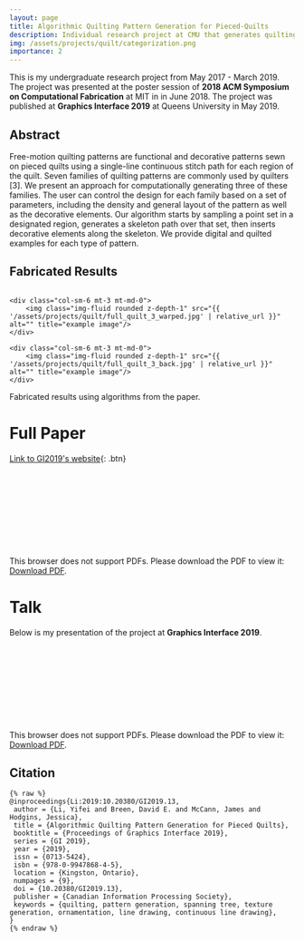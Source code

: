 ```yaml
---
layout: page
title: Algorithmic Quilting Pattern Generation for Pieced-Quilts
description: Individual research project at CMU that generates quilting patterns, 2017-2019
img: /assets/projects/quilt/categorization.png
importance: 2
---
```


This is my undergraduate research project from May 2017 - March 2019. The project was presented at the poster session of **2018 ACM Symposium on Computational Fabrication** at MIT in in June 2018. The project was published at **Graphics Interface 2019** at Queens University in May 2019.

## Abstract
Free-motion quilting patterns are functional and decorative patterns
sewn on pieced quilts using a single-line continuous stitch path
for each region of the quilt. Seven families of quilting patterns
are commonly used by quilters [3]. We present an approach for
computationally generating three of these families. The user can
control the design for each family based on a set of parameters,
including the density and general layout of the pattern as well as the
decorative elements. Our algorithm starts by sampling a point set
in a designated region, generates a skeleton path over that set, then
inserts decorative elements along the skeleton. We provide digital
and quilted examples for each type of pattern.


## Fabricated Results
<div class="row justify-content-sm-center">
    <div class="col-sm-6 mt-3 mt-md-0">
        <img class="img-fluid rounded z-depth-1" src="{{ '/assets/projects/quilt/full_quilt_1_warped.jpg' | relative_url }}" alt="" title="example image"/>
    </div>
    <div class="col-sm-6 mt-3 mt-md-0">
        <img class="img-fluid rounded z-depth-1" src="{{ '/assets/projects/quilt/full_quilt_2_warped.jpg' | relative_url }}" alt="" title="example image"/>
    </div>

    <div class="col-sm-6 mt-3 mt-md-0">
        <img class="img-fluid rounded z-depth-1" src="{{ '/assets/projects/quilt/full_quilt_3_warped.jpg' | relative_url }}" alt="" title="example image"/>
    </div>

    <div class="col-sm-6 mt-3 mt-md-0">
        <img class="img-fluid rounded z-depth-1" src="{{ '/assets/projects/quilt/full_quilt_3_back.jpg' | relative_url }}" alt="" title="example image"/>
    </div>
</div>
<div class="caption">
    Fabricated results using algorithms from the paper.
</div>


# Full Paper
[Link to GI2019's website](http://graphicsinterface.org/proceedings/gi2019/gi2019-13/){: .btn}
<object data="https://omegaiota.github.io/assets/pdf/gi2019-13.pdf" type="application/pdf" width="300px" height="300px">
  <embed src="https://omegaiota.github.io/assets/pdf/gi2019-13.pdf">
  <p>This browser does not support PDFs. Please download the PDF to view it: <a href="https://omegaiota.github.io/assets/pdf/gi2019-13.pdf">Download PDF</a>.</p>
  </embed>
</object>



# Talk
  Below is my presentation of the project at **Graphics Interface 2019**.
  <object data="https://omegaiota.github.io/assets/projects/quilt/GI2019-final-no-notes.pdf" type="application/pdf" width="800px" height="500px">
    <embed src="https://omegaiota.github.io/assets/projects/quilt/GI2019-final-no-notes.pdf">
        <p>This browser does not support PDFs. Please download the PDF to view it: <a href="https://omegaiota.github.io/assets/projects/quilt/GI2019-final-no-notes.pdf">Download PDF</a>.</p>
    </embed>
</object>

## Citation
    {% raw %}
    @inproceedings{Li:2019:10.20380/GI2019.13,
     author = {Li, Yifei and Breen, David E. and McCann, James and Hodgins, Jessica},
     title = {Algorithmic Quilting Pattern Generation for Pieced Quilts},
     booktitle = {Proceedings of Graphics Interface 2019},
     series = {GI 2019},
     year = {2019},
     issn = {0713-5424},
     isbn = {978-0-9947868-4-5},
     location = {Kingston, Ontario},
     numpages = {9},
     doi = {10.20380/GI2019.13},
     publisher = {Canadian Information Processing Society},
     keywords = {quilting, pattern generation, spanning tree, texture generation, ornamentation, line drawing, continuous line drawing},
    }
    {% endraw %}

